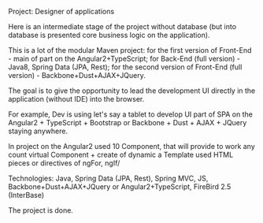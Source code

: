 Project: Designer of applications

Here is an intermediate stage of the project without database (but into database is presented core business logic on the application).

This is a lot of the modular Maven project:
  for the first version of Front-End - main of part on the Angular2+TypeScript;
  for Back-End (full version) - Java8, Spring Data (JPA, Rest);
  for the second version of Front-End (full version) - Backbone+Dust+AJAX+JQuery. 

The goal is to give the opportunity to lead the development UI directly in the application (without IDE) into the browser.

For example, Dev is using let's say a tablet to develop UI part of SPA on the Angular2 + TypeScript + Bootstrap or Backbone + Dust + AJAX + JQuery staying anywhere.

In project on the Angular2 used 10 Component, that will provide to work any count virtual Component + create of dynamic a Template used HTML pieces or directives of ngFor, ngIf/

Technologies: Java, Spring Data (JPA, Rest), Spring MVC, JS, Backbone+Dust+AJAX+JQuery or Angular2+TypeScript, FireBird 2.5 (InterBase)

The project is done.